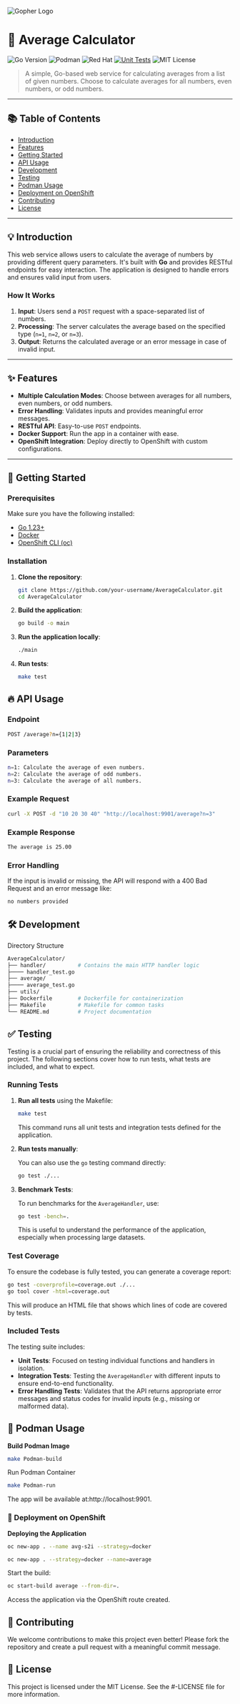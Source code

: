 ![Gopher Logo](https://media.licdn.com/dms/image/D5612AQFXS5VRN7cQvg/article-cover_image-shrink_720_1280/0/1713275727837?e=2147483647&v=beta&t=s9EZeH9HptwvrbUMMGzXl59r25UteIfOn--p8C_0c24)


# 🚀 Average Calculator
![Go Version](https://img.shields.io/badge/Go-1.22-00ADD8?style=for-the-badge&logo=go&logoColor=white)
![Podman](https://img.shields.io/badge/Docker-Ready-2496ED?style=for-the-badge&logo=docker&logoColor=white)
![Red Hat](https://img.shields.io/badge/Red%20Hat-Compatible-EE0000?style=for-the-badge&logo=red-hat&logoColor=white)
[![Unit Tests](https://img.shields.io/badge/Unit%20Tests-Passing-4CAF50?style=for-the-badge&logo=checkmarx&logoColor=white)](https://github.com/yourusername/even-number-average/actions)
![MIT License](https://img.shields.io/badge/License-MIT-yellow.svg?style=for-the-badge)


> A simple, Go-based web service for calculating averages from a list of given numbers. Choose to calculate averages for all numbers, even numbers, or odd numbers.

---

## 📚 Table of Contents

- [Introduction](#-introduction)
- [Features](#-features)
- [Getting Started](#-getting-started)
- [API Usage](#-api-usage)
- [Development](#-development)
- [Testing](#-testing)
- [Podman Usage](#-docker-usage)
- [Deployment on OpenShift](#-deployment-on-openshift)
- [Contributing](#-contributing)
- [License](#-license)

---

## 💡 Introduction

This web service allows users to calculate the average of numbers by providing different query parameters. It's built with **Go** and provides RESTful endpoints for easy interaction. The application is designed to handle errors and ensures valid input from users.

### How It Works

1. **Input**: Users send a `POST` request with a space-separated list of numbers.
2. **Processing**: The server calculates the average based on the specified type (`n=1`, `n=2`, or `n=3`).
3. **Output**: Returns the calculated average or an error message in case of invalid input.

---

## ✨ Features

- **Multiple Calculation Modes**: Choose between averages for all numbers, even numbers, or odd numbers.
- **Error Handling**: Validates inputs and provides meaningful error messages.
- **RESTful API**: Easy-to-use `POST` endpoints.
- **Docker Support**: Run the app in a container with ease.
- **OpenShift Integration**: Deploy directly to OpenShift with custom configurations.

---

## 🚀 Getting Started

### Prerequisites

Make sure you have the following installed:

- [Go 1.23+](https://golang.org/doc/install)
- [Docker](https://docs.docker.com/get-docker/)
- [OpenShift CLI (oc)](https://docs.openshift.com)

### Installation

1. **Clone the repository**:

   ```bash
   git clone https://github.com/your-username/AverageCalculator.git
   cd AverageCalculator
2. **Build the application**:

   ```bash
   go build -o main
3. **Run the application locally**:
   ```bash
   ./main
4. **Run tests**:
   ```bash
   make test

## 🔥 API Usage

### Endpoint
 ```bash
 POST /average?n={1|2|3}
```
### Parameters
  ```bash
  n=1: Calculate the average of even numbers.
  n=2: Calculate the average of odd numbers.
  n=3: Calculate the average of all numbers.
```
### Example Request
```bash
curl -X POST -d "10 20 30 40" "http://localhost:9901/average?n=3"
```
### Example Response
```bash
The average is 25.00
```
### Error Handling
If the input is invalid or missing, the API will respond with a 400 Bad Request and an error message like:

 ```bash
no numbers provided
```
## 🛠️ Development
Directory Structure
``` bash
AverageCalculator/
├── handler/          # Contains the main HTTP handler logic
├──── handler_test.go          
├── average/
├──── average_test.go
├── utils/             
├── Dockerfile        # Dockerfile for containerization
├── Makefile          # Makefile for common tasks
└── README.md         # Project documentation
```

## ✅ Testing

Testing is a crucial part of ensuring the reliability and correctness of this project. The following sections cover how to run tests, what tests are included, and what to expect.

### Running Tests

1. **Run all tests** using the Makefile:

   ```bash
   make test
   ```

   This command runs all unit tests and integration tests defined for the application.

2. **Run tests manually**:

   You can also use the `go` testing command directly:

   ```bash
   go test ./...
   ```

3. **Benchmark Tests**:

   To run benchmarks for the `AverageHandler`, use:

   ```bash
   go test -bench=.
   ```

   This is useful to understand the performance of the application, especially when processing large datasets.

### Test Coverage

To ensure the codebase is fully tested, you can generate a coverage report:

```bash
go test -coverprofile=coverage.out ./...
go tool cover -html=coverage.out
```

This will produce an HTML file that shows which lines of code are covered by tests.

### Included Tests

The testing suite includes:

- **Unit Tests**: Focused on testing individual functions and handlers in isolation.
- **Integration Tests**: Testing the `AverageHandler` with different inputs to ensure end-to-end functionality.
- **Error Handling Tests**: Validates that the API returns appropriate error messages and status codes for invalid inputs (e.g., missing or malformed data).


## 🐳 Podman Usage
**Build Podman Image**
```bash
make Podman-build
```
Run Podman Container
```bash
make Podman-run
```
The app will be available at:http://localhost:9901.

### 🚢 Deployment on OpenShift
**Deploying the Application**
```bash
oc new-app . --name avg-s2i --strategy=docker
```

```bash
oc new-app . --strategy=docker --name=average
```
Start the build:

```bash
oc start-build average --from-dir=.
```
Access the application via the OpenShift route created.

## 🤝 Contributing
We welcome contributions to make this project even better! Please fork the repository and create a pull request with a meaningful commit message.

## 📄 License
This project is licensed under the MIT License. See the #-LICENSE file for more information.